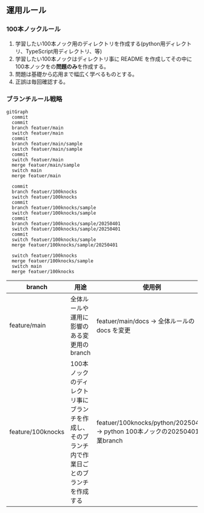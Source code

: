 ## 運用ルール
### 100本ノックルール 
1. 学習したい100本ノック用のディレクトリを作成する(python用ディレクトリ、TypeScript用ディレクトリ、等)
2. 学習したい100本ノックはディレクトリ事に README を作成してその中に100本ノックをの**問題のみ**を作成する。
3. 問題は基礎から応用まで幅広く学べるものとする。
4. 正誤は毎回確認する。

### ブランチルール戦略

```mermaid
gitGraph
  commit
  commit
  branch featuer/main
  switch featuer/main
  commit
  branch featuer/main/sample
  switch featuer/main/sample
  commit
  switch featuer/main
  merge featuer/main/sample
  switch main
  merge featuer/main
  
  commit
  branch featuer/100knocks
  switch featuer/100knocks
  commit
  branch featuer/100knocks/sample
  switch featuer/100knocks/sample
  commit
  branch featuer/100knocks/sample/20250401
  switch featuer/100knocks/sample/20250401
  commit
  switch featuer/100knocks/sample
  merge featuer/100knocks/sample/20250401
  
  switch featuer/100knocks
  merge featuer/100knocks/sample
  switch main
  merge featuer/100knocks
```


| branch | 用途 | 使用例 |
| - | - | - |
feature/main | 全体ルールや運用に影響のある変更用の branch | featuer/main/docs → 全体ルールの docs を変更
feature/100knocks | 100本ノックのディレクトリ事にブランチを作成し、そのブランチ内で作業日ごとのブランチを作成する | featuer/100knocks/python/20250401 → python 100本ノックの20250401作業branch
